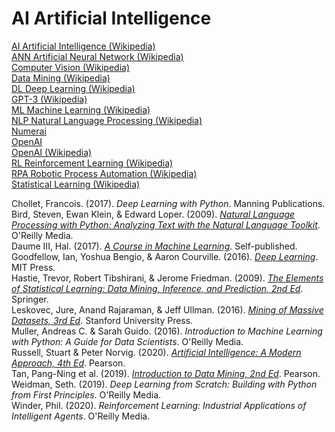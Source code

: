 # AI Artificial Intelligence

[AI Artificial Intelligence (Wikipedia)](https://en.wikipedia.org/wiki/Artificial_intelligence)<br>
[ANN Artificial Neural Network (Wikipedia)](https://en.wikipedia.org/wiki/Artificial_neural_network)<br>
[Computer Vision (Wikipedia)](https://en.wikipedia.org/wiki/Computer_vision)<br>
[Data Mining (Wikipedia)](https://en.wikipedia.org/wiki/Data_mining)<br>
[DL Deep Learning (Wikipedia)](https://en.wikipedia.org/wiki/Deep_learning)<br>
[GPT-3 (Wikipedia)](https://en.wikipedia.org/wiki/GPT-3)<br>
[ML Machine Learning (Wikipedia)](https://en.wikipedia.org/wiki/Machine_learning)<br>
[NLP Natural Language Processing (Wikipedia)](https://en.wikipedia.org/wiki/Natural_language_processing)<br>
[Numerai](https://numer.ai)<br>
[OpenAI](https://openai.com)<br>
[OpenAI (Wikipedia)](https://en.wikipedia.org/wiki/OpenAI)<br>
[RL Reinforcement Learning (Wikipedia)](https://en.wikipedia.org/wiki/Reinforcement_learning)<br>
[RPA Robotic Process Automation (Wikipedia)](https://en.wikipedia.org/wiki/Robotic_process_automation)<br>
[Statistical Learning (Wikipedia)](https://en.wikipedia.org/wiki/Statistical_learning_theory)<br>

Chollet, Francois. (2017). _Deep Learning with Python_. Manning Publications.<br>
Bird, Steven, Ewan Klein, & Edward Loper. (2009). [_Natural Language Processing with Python: Analyzing Text with the Natural Language Toolkit_](http://www.nltk.org/book/). O'Reilly Media.<br>
Daume III, Hal. (2017). [_A Course in Machine Learning_](http://ciml.info). Self-published.<br>
Goodfellow, Ian, Yoshua Bengio, & Aaron Courville. (2016). [_Deep Learning_](https://www.deeplearningbook.org). MIT Press.<br>
Hastie, Trevor, Robert Tibshirani, & Jerome Friedman. (2009). [_The Elements of Statistical Learning: Data Mining, Inference, and Prediction, 2nd Ed_](https://web.stanford.edu/~hastie/ElemStatLearn/). Springer.<br>
Leskovec, Jure, Anand Rajaraman, & Jeff Ullman. (2016). [_Mining of Massive Datasets, 3rd Ed_](http://www.mmds.org). Stanford University Press.<br>
Muller, Andreas C. & Sarah Guido. (2016). _Introduction to Machine Learning with Python: A Guide for Data Scientists_. O'Reilly Media.<br>
Russell, Stuart & Peter Norvig. (2020). [_Artificial Intelligence: A Modern Approach, 4th Ed_](http://aima.cs.berkeley.edu). Pearson.<br> 
Tan, Pang-Ning et al. (2019). [_Introduction to Data Mining, 2nd Ed_](https://www-users.cs.umn.edu/~kumar001/dmbook/index.php). Pearson.<br>
Weidman, Seth. (2019). _Deep Learning from Scratch: Building with Python from First Principles_. O'Reilly Media.<br>
Winder, Phil. (2020). _Reinforcement Learning: Industrial Applications of Intelligent Agents_. O'Reilly Media.<br>
